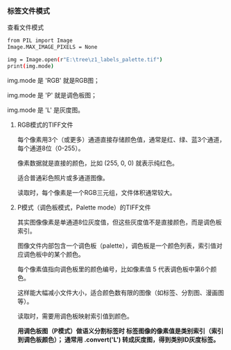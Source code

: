 ### **标签文件模式**

查看文件模式

```bash
from PIL import Image
Image.MAX_IMAGE_PIXELS = None

img = Image.open(r"E:\tree\z1_labels_palette.tif")
print(img.mode)
```
img.mode 是 'RGB' 就是RGB图；

img.mode 是 'P' 就是调色板图；

img.mode 是 'L' 是灰度图。

1. RGB模式的TIFF文件

    每个像素用3个（或更多）通道直接存储颜色值，通常是红、绿、蓝3个通道，每个通道8位（0-255）。

    像素数据就是直接的颜色，比如 (255, 0, 0) 就表示纯红色。

    适合普通彩色照片或多通道图像。

    读取时，每个像素是一个RGB三元组，文件体积通常较大。

2. P模式（调色板模式，Palette mode）的TIFF文件

    其实图像像素是单通道8位灰度值，但这些灰度值不是直接颜色，而是调色板索引。

    图像文件内部包含一个调色板（palette），调色板是一个颜色列表，索引值对应调色板中的某个颜色。

    每个像素值指向调色板里的颜色编号，比如像素值 5 代表调色板中第6个颜色。

    这样能大幅减小文件大小，适合颜色数有限的图像（如标签、分割图、漫画图等）。

    读取时，需要用调色板映射索引值到颜色。
    

	**用调色板图（P模式）做语义分割标签时
    标签图像的像素值是类别索引（索引到调色板颜色）；
    通常用 .convert('L') 转成灰度图，得到类别ID灰度标签。**